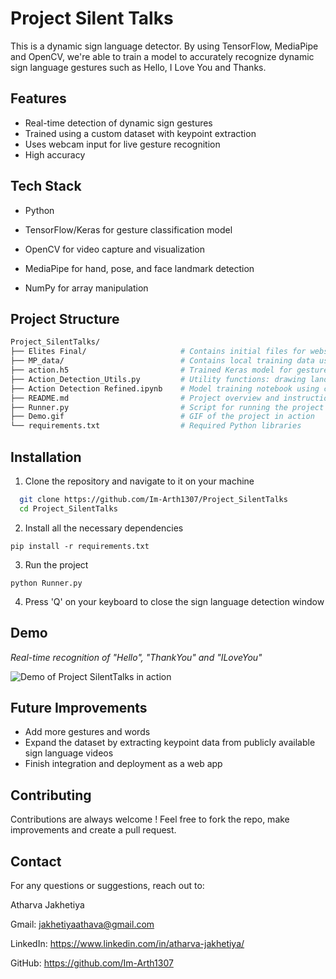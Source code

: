 
# Project Silent Talks

This is a dynamic sign language detector. By using TensorFlow, MediaPipe and OpenCV, we're able to train a model to accurately recognize dynamic sign language gestures such as Hello, I Love You and Thanks.

## Features

- Real-time detection of dynamic sign gestures
- Trained using a custom dataset with keypoint extraction
- Uses webcam input for live gesture recognition
- High accuracy


## Tech Stack

- Python

- TensorFlow/Keras for gesture classification model

- OpenCV for video capture and visualization

- MediaPipe for hand, pose, and face landmark detection

- NumPy for array manipulation

## Project Structure
```bash
Project_SilentTalks/
├── Elites Final/                     # Contains initial files for website
├── MP_data/                          # Contains local training data used for initial model training
├── action.h5                         # Trained Keras model for gesture classification 
├── Action_Detection_Utils.py         # Utility functions: drawing landmarks, extracting keypoints, etc.
├── Action Detection Refined.ipynb    # Model training notebook using collected data
├── README.md                         # Project overview and instructions
├── Runner.py                         # Script for running the project
├── Demo.gif                          # GIF of the project in action
└── requirements.txt                  # Required Python libraries

```
## Installation

1. Clone the repository and navigate to it on your machine

```bash
  git clone https://github.com/Im-Arth1307/Project_SilentTalks
  cd Project_SilentTalks
```

2. Install all the necessary dependencies

```
pip install -r requirements.txt
```

3. Run the project
```
python Runner.py
```

4. Press 'Q' on your keyboard to close the sign language detection window
    
## Demo

_Real-time recognition of "Hello", "ThankYou" and "ILoveYou"_

![Demo of Project SilentTalks in action](Demo.gif)
## Future Improvements 

- Add more gestures and words
- Expand the dataset by extracting keypoint data from publicly available sign language videos
- Finish integration and deployment as a web app
## Contributing

Contributions are always welcome ! Feel free to fork the repo, make improvements and create a pull request.

## Contact
For any questions or suggestions, reach out to:

Atharva Jakhetiya 

Gmail: jakhetiyaathava@gmail.com

LinkedIn: https://www.linkedin.com/in/atharva-jakhetiya/

GitHub: https://github.com/Im-Arth1307
